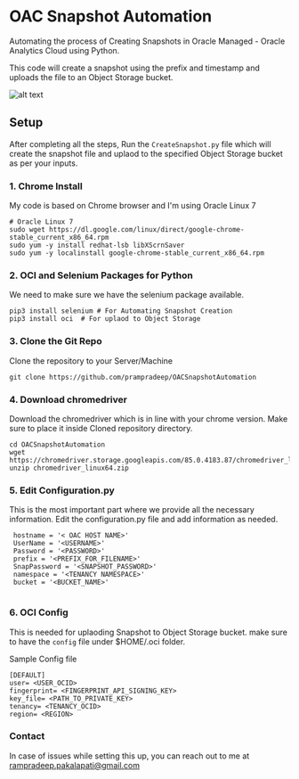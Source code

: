 # OAC Snapshot Automation
Automating the process of Creating Snapshots in Oracle Managed - Oracle Analytics Cloud using Python.

This code will create a snapshot using the prefix and timestamp and uploads the file to an Object Storage bucket.

![alt text](https://github.com/prampradeep/OACSnapshotAutomation/blob/main/Images/AutoSnapshot.PNG?raw=true)

## Setup 

After completing all the steps, Run the `CreateSnapshot.py` file which will create the snapshot file and uplaod to the specified Object Storage bucket as per your inputs.

### 1. Chrome Install 

  My code is based on Chrome browser and I'm using Oracle Linux 7 
  
  ```
  # Oracle Linux 7
  sudo wget https://dl.google.com/linux/direct/google-chrome-stable_current_x86_64.rpm
  sudo yum -y install redhat-lsb libXScrnSaver
  sudo yum -y localinstall google-chrome-stable_current_x86_64.rpm
  ```
 
 ### 2. OCI and Selenium Packages for Python 
 
  We need to make sure we have the selenium package available.
  
  ```
  pip3 install selenium # For Automating Snapshot Creation
  pip3 install oci  # For uplaod to Object Storage
  ```
  
 ### 3. Clone the Git Repo
 
  Clone the repository to your Server/Machine
  
  ```
  git clone https://github.com/prampradeep/OACSnapshotAutomation
  ```
 
 ### 4. Download chromedriver 
 
 Download the chromedriver which is in line with your chrome version. Make sure to place it inside Cloned repository directory.
 
 ```
 cd OACSnapshotAutomation
 wget https://chromedriver.storage.googleapis.com/85.0.4183.87/chromedriver_linux64.zip
 unzip chromedriver_linux64.zip
 ```
 
 ### 5. Edit Configuration.py
 
 This is the most important part where we provide all the necessary information. Edit the configuration.py file and add information as needed.
 
 ```
  hostname = '< OAC HOST NAME>'
  UserName = '<USERNAME>'
  Password = '<PASSWORD>'
  prefix = '<PREFIX_FOR_FILENAME>'
  SnapPassword = '<SNAPSHOT_PASSWORD>'
  namespace = '<TENANCY NAMESPACE>'
  bucket = '<BUCKET_NAME>'
  
 ```
 
### 6. OCI Config

This is needed for uplaoding Snapshot to Object Storage bucket. make sure to have the `config` file under $HOME/.oci folder.

Sample Config file 
```
[DEFAULT]
user= <USER_OCID>
fingerprint= <FINGERPRINT_API_SIGNING_KEY>
key_file= <PATH_TO_PRIVATE_KEY>
tenancy= <TENANCY_OCID>
region= <REGION>
```

### Contact 
In case of issues while setting this up, you can reach out to me at <rampradeep.pakalapati@gmail.com>

 

